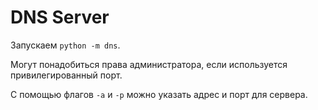 # DNS Server

Запускаем `python -m dns`.

Могут понадобиться права администратора,
если используется привилегированный порт.

С помощью флагов `-a` и `-p` можно указать адрес и порт
для сервера.